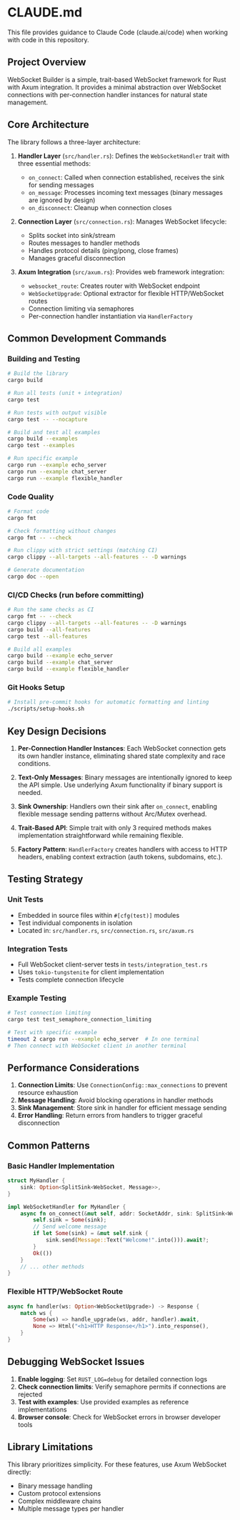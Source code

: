 # CLAUDE.md

This file provides guidance to Claude Code (claude.ai/code) when working with code in this repository.

## Project Overview

WebSocket Builder is a simple, trait-based WebSocket framework for Rust with Axum integration. It provides a minimal abstraction over WebSocket connections with per-connection handler instances for natural state management.

## Core Architecture

The library follows a three-layer architecture:

1. **Handler Layer** (`src/handler.rs`): Defines the `WebSocketHandler` trait with three essential methods:
   - `on_connect`: Called when connection established, receives the sink for sending messages
   - `on_message`: Processes incoming text messages (binary messages are ignored by design)
   - `on_disconnect`: Cleanup when connection closes

2. **Connection Layer** (`src/connection.rs`): Manages WebSocket lifecycle:
   - Splits socket into sink/stream
   - Routes messages to handler methods
   - Handles protocol details (ping/pong, close frames)
   - Manages graceful disconnection

3. **Axum Integration** (`src/axum.rs`): Provides web framework integration:
   - `websocket_route`: Creates router with WebSocket endpoint
   - `WebSocketUpgrade`: Optional extractor for flexible HTTP/WebSocket routes
   - Connection limiting via semaphores
   - Per-connection handler instantiation via `HandlerFactory`

## Common Development Commands

### Building and Testing
```bash
# Build the library
cargo build

# Run all tests (unit + integration)
cargo test

# Run tests with output visible
cargo test -- --nocapture

# Build and test all examples
cargo build --examples
cargo test --examples

# Run specific example
cargo run --example echo_server
cargo run --example chat_server
cargo run --example flexible_handler
```

### Code Quality
```bash
# Format code
cargo fmt

# Check formatting without changes
cargo fmt -- --check

# Run clippy with strict settings (matching CI)
cargo clippy --all-targets --all-features -- -D warnings

# Generate documentation
cargo doc --open
```

### CI/CD Checks (run before committing)
```bash
# Run the same checks as CI
cargo fmt -- --check
cargo clippy --all-targets --all-features -- -D warnings
cargo build --all-features
cargo test --all-features

# Build all examples
cargo build --example echo_server
cargo build --example chat_server
cargo build --example flexible_handler
```

### Git Hooks Setup
```bash
# Install pre-commit hooks for automatic formatting and linting
./scripts/setup-hooks.sh
```

## Key Design Decisions

1. **Per-Connection Handler Instances**: Each WebSocket connection gets its own handler instance, eliminating shared state complexity and race conditions.

2. **Text-Only Messages**: Binary messages are intentionally ignored to keep the API simple. Use underlying Axum functionality if binary support is needed.

3. **Sink Ownership**: Handlers own their sink after `on_connect`, enabling flexible message sending patterns without Arc/Mutex overhead.

4. **Trait-Based API**: Simple trait with only 3 required methods makes implementation straightforward while remaining flexible.

5. **Factory Pattern**: `HandlerFactory` creates handlers with access to HTTP headers, enabling context extraction (auth tokens, subdomains, etc.).

## Testing Strategy

### Unit Tests
- Embedded in source files within `#[cfg(test)]` modules
- Test individual components in isolation
- Located in: `src/handler.rs`, `src/connection.rs`, `src/axum.rs`

### Integration Tests
- Full WebSocket client-server tests in `tests/integration_test.rs`
- Uses `tokio-tungstenite` for client implementation
- Tests complete connection lifecycle

### Example Testing
```bash
# Test connection limiting
cargo test test_semaphore_connection_limiting

# Test with specific example
timeout 2 cargo run --example echo_server  # In one terminal
# Then connect with WebSocket client in another terminal
```

## Performance Considerations

1. **Connection Limits**: Use `ConnectionConfig::max_connections` to prevent resource exhaustion
2. **Message Handling**: Avoid blocking operations in handler methods
3. **Sink Management**: Store sink in handler for efficient message sending
4. **Error Handling**: Return errors from handlers to trigger graceful disconnection

## Common Patterns

### Basic Handler Implementation
```rust
struct MyHandler {
    sink: Option<SplitSink<WebSocket, Message>>,
}

impl WebSocketHandler for MyHandler {
    async fn on_connect(&mut self, addr: SocketAddr, sink: SplitSink<WebSocket, Message>) -> Result<()> {
        self.sink = Some(sink);
        // Send welcome message
        if let Some(sink) = &mut self.sink {
            sink.send(Message::Text("Welcome!".into())).await?;
        }
        Ok(())
    }
    // ... other methods
}
```

### Flexible HTTP/WebSocket Route
```rust
async fn handler(ws: Option<WebSocketUpgrade>) -> Response {
    match ws {
        Some(ws) => handle_upgrade(ws, addr, handler).await,
        None => Html("<h1>HTTP Response</h1>").into_response(),
    }
}
```

## Debugging WebSocket Issues

1. **Enable logging**: Set `RUST_LOG=debug` for detailed connection logs
2. **Check connection limits**: Verify semaphore permits if connections are rejected
3. **Test with examples**: Use provided examples as reference implementations
4. **Browser console**: Check for WebSocket errors in browser developer tools

## Library Limitations

This library prioritizes simplicity. For these features, use Axum WebSocket directly:
- Binary message handling
- Custom protocol extensions
- Complex middleware chains
- Multiple message types per handler